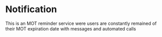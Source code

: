 # Notification
 This is an MOT reminder service were users are constantly remained  of their MOT expiration date with messages and automated calls
